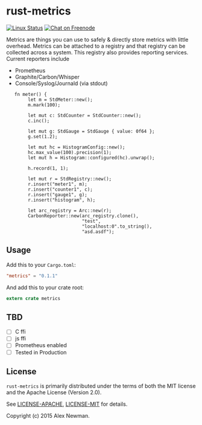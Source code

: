 # rust-metrics
[![Linux Status](https://travis-ci.org/posix4e/rust-metrics.svg?branch=master)](https://travis-ci.org/posix4e/rust-metrics)
[![Chat on Freenode](https://img.shields.io/badge/mozilla-%rust-metrics-brightgreen.svg)](irc://irc.mozilla.org/jsoncdc)


Metrics are things you can use to safely & directly store metrics with little overhead. Metrics
can be attached to a registry and that registry can be collected across a system. This registry
also provides reporting services. Current reporters include

- Prometheus
- Graphite/Carbon/Whisper
- Console/Syslog/Journald (via stdout)

```
   fn meter() {
        let m = StdMeter::new();
        m.mark(100);

        let mut c: StdCounter = StdCounter::new();
        c.inc();

        let mut g: StdGauge = StdGauge { value: 0f64 };
        g.set(1.2);

        let mut hc = HistogramConfig::new();
        hc.max_value(100).precision(1);
        let mut h = Histogram::configured(hc).unwrap();

        h.record(1, 1);

        let mut r = StdRegistry::new();
        r.insert("meter1", m);
        r.insert("counter1", c);
        r.insert("gauge1", g);
        r.insert("histogram", h);

        let arc_registry = Arc::new(r);
        CarbonReporter::new(arc_registry.clone(),
                            "test",
                            "localhost:0".to_string(),
                            "asd.asdf");
```

## Usage


Add this to your `Cargo.toml`:

```toml
"metrics" = "0.1.1"
```

And add this to your crate root:

```rust
extern crate metrics
```

## TBD

- [ ] C ffi
- [ ] js ffi
- [ ] Prometheus enabled
- [ ] Tested in Production

## License

`rust-metrics` is primarily distributed under the terms of both the MIT license and the
Apache License (Version 2.0).

See [LICENSE-APACHE](LICENSE-APACHE), [LICENSE-MIT](LICENSE-MIT) for details.

Copyright (c) 2015 Alex Newman.

